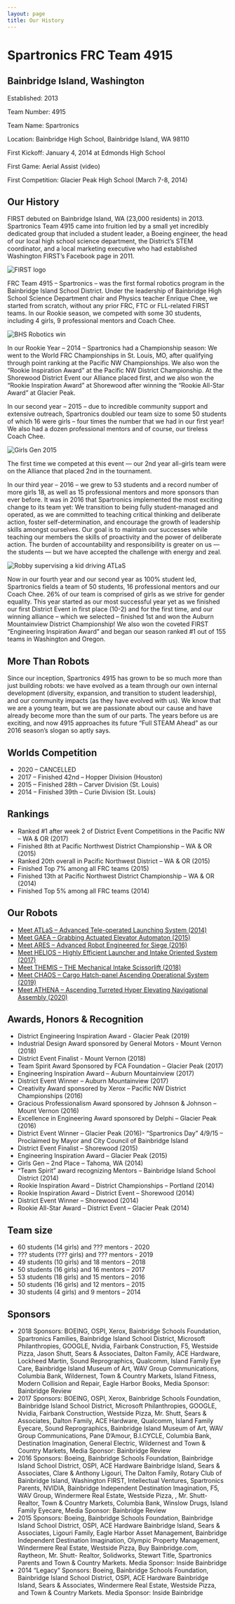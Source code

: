 ```yaml
---
layout: page
title: Our History
---
```


# Spartronics FRC Team 4915

Bainbridge Island, Washington
-----------------------------

Established: 2013

Team Number: 4915

Team Name: Spartronics

Location: Bainbridge High School, Bainbridge Island, WA 98110

First Kickoff: January 4, 2014 at Edmonds High School

First Game: Aerial Assist (video)

First Competition: Glacier Peak High School (March 7-8, 2014)

## Our History
FIRST debuted on Bainbridge Island, WA (23,000 residents) in 2013. Spartronics Team 4915 came into fruition led by a small yet incredibly dedicated group that included a student leader, a Boeing engineer, the head of our local high school science department, the District’s STEM coordinator, and a local marketing executive who had established Washington FIRST’s Facebook page in 2011.

<img src="{% link assets/images/first-logo.png %}" alt="FIRST logo"/>

FRC Team 4915 – Spartronics – was the first formal robotics program in the Bainbridge Island School District. Under the leadership of Bainbridge High School Science Department chair and Physics teacher Enrique Chee, we started from scratch, without any prior FRC, FTC or FLL-related FIRST teams. In our Rookie season, we competed with some 30 students, including 4 girls, 9 professional mentors and Coach Chee.

<img src="{% link assets/images/2014-shorewood-win.jpg %}" alt="BHS Robotics win"/>

In our Rookie Year – 2014 – Spartronics had a Championship season: We went to the World FRC Championships in St. Louis, MO, after qualifying through point ranking at the Pacific NW Championships. We also won the “Rookie Inspiration Award” at the Pacific NW District Championship. At the Shorewood District Event our Alliance placed first, and we also won the “Rookie Inspiration Award” at Shorewood after winning the “Rookie All-Star Award” at Glacier Peak.

In our second year – 2015 – due to incredible community support and extensive outreach, Spartronics doubled our team size to some 50 students of which 16 were girls – four times the number that we had in our first year! We also had a dozen professional mentors and  of course, our tireless Coach Chee.

<img src="{% link assets/images/2015-girls-gen.png %}" alt="Girls Gen 2015"/>

The first time we competed at this event — our 2nd year all-girls team were on the Alliance that placed 2nd in the tournament.

In our third year – 2016 – we grew to 53 students and a record number of more girls 18, as well as 15 professional mentors and more sponsors than ever before. It was in 2016 that Spartronics implemented the most exciting change to its team yet: We transition to being fully student-managed and operated, as we are committed to teaching critical thinking and deliberate action, foster self-determination, and encourage the growth of leadership skills amongst ourselves. Our goal is to maintain our successes while teaching our members the skills of proactivity and the power of deliberate action. The burden of accountability and responsibility is greater on us — the students — but we have accepted the challenge with energy and zeal.

<img src="{% link assets/images/2014-eagle-harbor-books-robby.jpg %}" alt="Robby supervising a kid driving ATLaS"/>

Now in our fourth year and our second year as 100% student led, Spartronics fields a team of 50 students, 16 professional mentors and our Coach Chee. 26% of our team is comprised of girls as we strive for gender equality. This year started as our most successful year yet as we finished our first District Event in first place (10-2) and for the first time, and our winning alliance – which we selected – finished 1st and won the Auburn Mountainview District Championship! We also won the coveted FIRST “Engineering Inspiration Award” and began our season ranked #1 out of 155 teams in Washington and Oregon.

## More Than Robots
Since our inception, Spartronics 4915 has grown to be so much more than just building robots: we have evolved as a team through our own internal development (diversity, expansion, and transition to student leadership), and our community impacts (as they have evolved with us). We know that we are a young team, but we are passionate about our cause and have already become more than the sum of our parts. The years before us are exciting, and now 4915 approaches its future “Full STEAM Ahead” as our 2016 season’s slogan so aptly says.

## Worlds Competition
- 2020 – CANCELLED
- 2017 – Finished 42nd – Hopper Division (Houston)
- 2015 – Finished 28th – Carver Division (St. Louis)
- 2014 – Finished 39th – Curie Division (St. Louis)

## Rankings
- Ranked #1 after week 2 of District Event Competitions in the Pacific NW – WA & OR (2017)
- Finished 8th at Pacific Northwest District Championship – WA & OR (2015)
- Ranked 20th overall in Pacific Northwest District – WA & OR (2015)
- Finished Top 7% among all FRC teams (2015)
- Finished 13th at Pacific Northwest District Championship – WA & OR (2014)
- Finished Top 5% among all FRC teams (2014)

## Our Robots
- [Meet ATLaS – Advanced Tele-operated Launching System (2014)](our-robots.md#atlas-2014)
- [Meet GAEA – Grabbing Actuated Elevator Automaton (2015)](our-robots.md#gaea-2015)
- [Meet ARES – Advanced Robot Engineered for Siege (2016)](our-robots.md#ares-2016)
- [Meet HELIOS – Highly Efficient Launcher and Intake Oriented System (2017)](our-robots.md#helios-2017)
- [Meet THEMIS – THE Mechanical Intake Scissorlift (2018)](our-robots.md#themis-2018)
- [Meet CHAOS – Cargo Hatch-panel Ascending Operational System (2019)](our-robots.md#chaos-2019)
- [Meet ATHENA – Ascending Turreted Hyper Elevating Navigational Assembly (2020)](our-robots.md#athena-2020)

## Awards, Honors & Recognition
- District Engineering Inspiration Award - Glacier Peak (2019)
- Industrial Design Award sponsored by General Motors - Mount Vernon (2018)
- District Event Finalist - Mount Vernon (2018)
- Team Spirit Award Sponsored by FCA Foundation – Glacier Peak (2017)
- Engineering Inspiration Award – Auburn Mountainview (2017)
- District Event Winner – Auburn Mountainview (2017)
- Creativity Award sponsored by Xerox – Pacific NW District Championships (2016)
- Gracious Professionalism Award sponsored by Johnson & Johnson – Mount Vernon (2016)
- Excellence in Engineering Award sponsored by Delphi – Glacier Peak (2016)
- District Event Winner – Glacier Peak (2016)- “Spartronics Day” 4/9/15 – Proclaimed by Mayor and City Council of Bainbridge Island
- District Event Finalist – Shorewood (2015)
- Engineering Inspiration Award – Glacier Peak (2015)
- Girls Gen – 2nd Place – Tahoma, WA (2014)
- “Team Spirit” award recognizing Mentors – Bainbridge Island School District (2014)
- Rookie Inspiration Award – District Championships – Portland (2014)
- Rookie Inspiration Award – District Event – Shorewood (2014)
- District Event Winner – Shorewood (2014)
- Rookie All-Star Award – District Event – Glacier Peak (2014)

## Team size
- 60 students (14 girls) and ??? mentors - 2020
- ??? students (??? girls) and ??? mentors - 2019
- 49 students (10 girls) and 18 mentors – 2018
- 50 students (16 girls) and 16 mentors – 2017
- 53 students (18 girls) and 15 mentors – 2016
- 50 students (16 girls) and 12 mentors – 2015
- 30 students (4 girls) and 9 mentors – 2014

## Sponsors
- 2018 Sponsors: BOEING, OSPI, Xerox, Bainbridge Schools Foundation, Spartronics Families, Bainbridge Island School District, Microsoft
    Philanthropies, GOOGLE, Nvidia, Fairbank Construction, F5, Westside Pizza, Jason Shutt, Sears & Associates, Dalton Family, ACE Hardware,
    Lockheed Martin, Sound Reprographics, Qualcomm, Island Family Eye Care, Bainbridge Island Museum of Art, WAV Group Communications, Columbia
    Bank, Wildernest, Town & Country Markets, Island Fitness, Modern Collision and Repair, Eagle Harbor Books, Media Sponsor: Bainbridge Review
- 2017 Sponsors: BOEING, OSPI, Xerox, Bainbridge Schools Foundation, Bainbridge Island School District, Microsoft Philanthropies, GOOGLE, Nvidia,
    Fairbank Construction, Westside Pizza, Mr. Shutt, Sears & Associates, Dalton Family, ACE Hardware, Qualcomm, Island Family Eyecare, Sound
    Reprographics, Bainbridge Island Museum of Art, WAV Group Communications, Pane D’Amour, B.I.CYCLE, Columbia Bank, Destination Imagination,
    General Electric, Wildernest and Town & Country Markets, Media Sponsor: Bainbridge Review
- 2016 Sponsors: Boeing, Bainbridge Schools Foundation, Bainbridge Island School District, OSPI, ACE Hardware Bainbridge Island, Sears &
    Associates, Clare & Anthony Ligouri, The Dalton Family, Rotary Club of Bainbridge Island, Washington FIRST, Intellectual Ventures,
    Spartronics Parents, NVIDIA, Bainbridge Independent Destination Imagination, F5, WAV Group, Windermere Real Estate, Westside Pizza, , Mr.
    Shutt- Realtor, Town & Country Markets, Columbia Bank, Winslow Drugs, Island Family Eyecare, Media Sponsor: Bainbridge Review
- 2015 Sponsors: Boeing, Bainbridge Schools Foundation, Bainbridge Island School District, OSPI, ACE Hardware Bainbridge Island, Sears &
    Associates, Ligouri Family, Eagle Harbor Asset Management, Bainbridge Independent Destination Imagination, Olympic Property Management,
    Windermere Real Estate, Westside Pizza, Buy Bainbridge.com, Raytheon, Mr. Shutt- Realtor, Solidworks, Stewart Title, Spartronics Parents and
    Town & Country Markets. Media Sponsor: Inside Bainbridge
- 2014 “Legacy” Sponsors: Boeing, Bainbridge Schools Foundation, Bainbridge Island School District, OSPI, ACE Hardware Bainbridge Island, Sears &
    Associates, Windermere Real Estate, Westside Pizza, and Town & Country Markets. Media Sponsor: Inside Bainbridge
